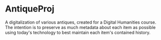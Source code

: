 # AntiqueProj
A digitalization of various antiques, created for a Digital Humanities course. The intention is to preserve as much metadata about each item as possible using today's technology to best maintain each item's contained history.
